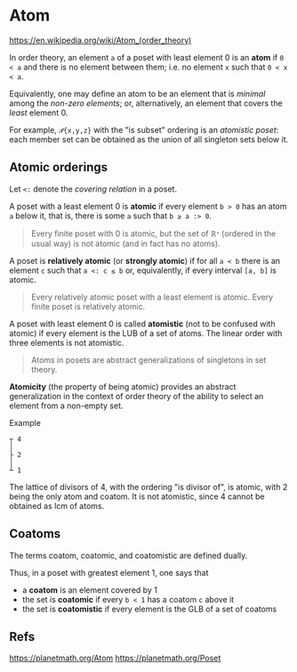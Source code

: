 # Atom

https://en.wikipedia.org/wiki/Atom_(order_theory)

In order theory, 
an element `a` of a poset 
with least element 0 
is an **atom** 
if `0 < a` and 
there is no element between them;
i.e. no element `x` such that `0 < x < a`.

Equivalently, one may define an atom to be an element that is *minimal* among the *non-zero elements*; or, alternatively, an element that covers the *least* element 0.

For example, `𝒫{x,y,z}` with the "is subset" ordering is an *atomistic poset*: each member set can be obtained as the union of all singleton sets below it.

## Atomic orderings

Let `<:` denote the *covering relation* in a poset.

A poset with a least element 0 is **atomic** if every element `b > 0` has an atom `a` below it, that is, there is some `a` such that `b ≥ a :> 0`.
>Every finite poset with 0 is atomic,
but the set of ℝᐩ (ordered in the usual way) is not atomic (and in fact has no atoms).

A poset is **relatively atomic** (or **strongly atomic**) if for all `a < b` there is an element `c` such that `a <: c ≤ b` or, equivalently, if every interval `[a, b]` is atomic.
>Every relatively atomic poset with a least element is atomic.
>Every finite poset is relatively atomic.

A poset with least element 0 is called **atomistic** (not to be confused with atomic) if every element is the LUB of a set of atoms. The linear order with three elements is not atomistic.

>Atoms in posets are abstract generalizations of singletons in set theory.

**Atomicity** (the property of being atomic) provides an abstract generalization in the context of order theory of the ability to select an element from a non-empty set.

Example
```
┬ 4
│
├ 2
│
┴ 1
```
The lattice of divisors of 4, with the ordering "is divisor of", is atomic, with 2 being the only atom and coatom. It is not atomistic, since 4 cannot be obtained as lcm of atoms.



## Coatoms

The terms coatom, coatomic, and coatomistic are defined dually.

Thus, in a poset with greatest element 1, one says that
- a **coatom** is an element covered by 1
- the set is **coatomic** if every `b < 1` has a coatom `c` above it
- the set is **coatomistic** if every element is the GLB of a set of coatoms




## Refs
https://planetmath.org/Atom
https://planetmath.org/Poset
